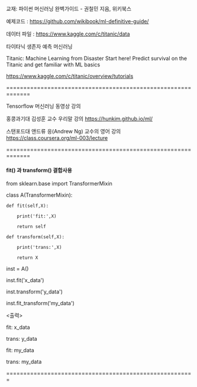 


교재: 파이썬 머신러닝 완벽가이드 - 권철민 지음, 위키북스


예제코드 : https://github.com/wikibook/ml-definitive-guide/


데이터 파일  : https://www.kaggle.com/c/titanic/data



타이타닉 생존자 예측 머신러닝 

Titanic: Machine Learning from Disaster
Start here! Predict survival on the Titanic and get familiar with ML basics

https://www.kaggle.com/c/titanic/overview/tutorials



=============================================================

 Tensorflow 머신러닝 동영상 강의
 
 홍콩과기대 김성훈 교수 우리말 강의
 https://hunkim.github.io/ml/
 
 
 스탠포드대 앤드류 응(Andrew Ng) 교수의 영어 강의
https://class.coursera.org/ml-003/lecture


=============================================================

#### fit() 과 transform() 결합사용
from sklearn.base import TransformerMixin

class A(TransformerMixin):

    def fit(self,X):
    
        print('fit:',X)
        
        return self
        
    def transform(self,X):
    
        print('trans:',X)
        
        return X
        
        
inst = A()

inst.fit('x_data')

inst.transform('y_data')

inst.fit_transform('my_data')   

<출력>

fit: x_data

trans: y_data

fit: my_data

trans: my_data



=======================================================

